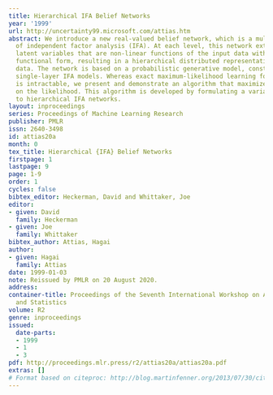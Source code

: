 ```yaml
---
title: Hierarchical IFA Belief Networks
year: '1999'
url: http://uncertainty99.microsoft.com/attias.htm
abstract: We introduce a new real-valued belief network, which is a multilayer generalization
  of independent factor analysis (IFA). At each level, this network extracts real-valued
  latent variables that are non-linear functions of the input data with a highly adaptive
  functional form, resulting in a hierarchical distributed representation of these
  data. The network is based on a probabilistic generative model, constructed by cascading
  single-layer IFA models. Whereas exact maximum-likelihood learning for this model
  is intractable, we present and demonstrate an algorithm that maximizes a lower bound
  on the likelihood. This algorithm is developed by formulating a variational approach
  to hierarchical IFA networks.
layout: inproceedings
series: Proceedings of Machine Learning Research
publisher: PMLR
issn: 2640-3498
id: attias20a
month: 0
tex_title: Hierarchical {IFA} Belief Networks
firstpage: 1
lastpage: 9
page: 1-9
order: 1
cycles: false
bibtex_editor: Heckerman, David and Whittaker, Joe
editor:
- given: David
  family: Heckerman
- given: Joe
  family: Whittaker
bibtex_author: Attias, Hagai
author:
- given: Hagai
  family: Attias
date: 1999-01-03
note: Reissued by PMLR on 20 August 2020.
address:
container-title: Proceedings of the Seventh International Workshop on Artificial Intelligence
  and Statistics
volume: R2
genre: inproceedings
issued:
  date-parts:
  - 1999
  - 1
  - 3
pdf: http://proceedings.mlr.press/r2/attias20a/attias20a.pdf
extras: []
# Format based on citeproc: http://blog.martinfenner.org/2013/07/30/citeproc-yaml-for-bibliographies/
---
```

